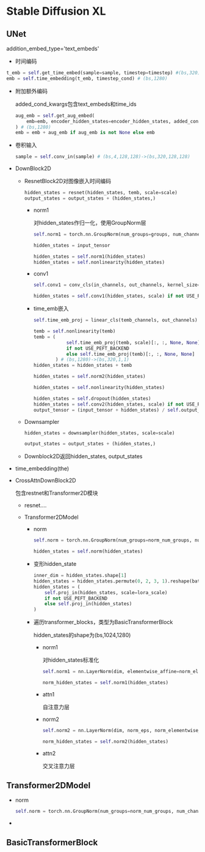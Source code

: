 

# Stable Diffusion XL

## UNet

addition_embed_type='text_embeds'

- 时间编码

```python
t_emb = self.get_time_embed(sample=sample, timestep=timestep) #(bs,320)
emb = self.time_embedding(t_emb, timestep_cond) # (bs,1280)
```

- 附加额外编码

  added_cond_kwargs包含text_embeds和time_ids

  ```python
  aug_emb = self.get_aug_embed(
      emb=emb, encoder_hidden_states=encoder_hidden_states, added_cond_kwargs=added_cond_kwargs
  ) # (bs,1280)
  emb = emb + aug_emb if aug_emb is not None else emb
  ```

- 卷积输入

  ```python
  sample = self.conv_in(sample) # (bs,4,128,128)->(bs,320,128,128)
  ```

- DownBlock2D

  - ResnetBlock2D对图像嵌入时间编码

    ```python
    hidden_states = resnet(hidden_states, temb, scale=scale)
    output_states = output_states + (hidden_states,)
    ```

    - norm1

      对hidden_states作归一化，使用GroupNorm层

      ```python
      self.norm1 = torch.nn.GroupNorm(num_groups=groups, num_channels=in_channels, eps=eps, affine=True)
      ```

      ```python
      hidden_states = input_tensor
      
      hidden_states = self.norm1(hidden_states)
      hidden_states = self.nonlinearity(hidden_states)
      ```

    - conv1

      ```python
      self.conv1 = conv_cls(in_channels, out_channels, kernel_size=3, stride=1, padding=1)
      ```

      ```python
      hidden_states = self.conv1(hidden_states, scale) if not USE_PEFT_BACKEND else self.conv1(hidden_states)
      ```

    - time_emb嵌入

      ```python
      self.time_emb_proj = linear_cls(temb_channels, out_channels)
      ```

      ```python
      temb = self.nonlinearity(temb)
      temb = (
                  self.time_emb_proj(temb, scale)[:, :, None, None]
                  if not USE_PEFT_BACKEND
                  else self.time_emb_proj(temb)[:, :, None, None]
              ) # (bs,1280)->(bs,320,1,1)
      hidden_states = hidden_states + temb
      
      hidden_states = self.norm2(hidden_states)
      
      hidden_states = self.nonlinearity(hidden_states)
      
      hidden_states = self.dropout(hidden_states)
      hidden_states = self.conv2(hidden_states, scale) if not USE_PEFT_BACKEND else self.conv2(hidden_states)
      output_tensor = (input_tensor + hidden_states) / self.output_scale_factor
      ```

  - Downsampler

    ```python
    hidden_states = downsampler(hidden_states, scale=scale)
    
    output_states = output_states + (hidden_states,)
    ```

  - Downblock2D返回hidden_states, output_states

- time_embedding(the)

- CrossAttnDownBlock2D

  包含restnet和Transformer2D模块

  - resnet....

  - Transformer2DModel
  
    - norm
  
      ```python
      self.norm = torch.nn.GroupNorm(num_groups=norm_num_groups, num_channels=in_channels, eps=1e-6, affine=True)
      
      hidden_states = self.norm(hidden_states)
      ```
    
    - 变形hidden_state
    
      ```python
      inner_dim = hidden_states.shape[1]
      hidden_states = hidden_states.permute(0, 2, 3, 1).reshape(batch, height * width, inner_dim)
      hidden_states = (
          self.proj_in(hidden_states, scale=lora_scale)
          if not USE_PEFT_BACKEND
          else self.proj_in(hidden_states)
      )
      ```
    
    - 遍历transformer_blocks，类型为BasicTransformerBlock
    
      hidden_states的shape为(bs,1024,1280)
    
      - norm1
    
        对hidden_states标准化
    
        ```python
        self.norm1 = nn.LayerNorm(dim, elementwise_affine=norm_elementwise_affine, eps=norm_eps)
        ```
    
        ```python
        norm_hidden_states = self.norm1(hidden_states)
        ```
    
      - attn1
    
        自注意力层
    
      - norm2
    
        ```python
        self.norm2 = nn.LayerNorm(dim, norm_eps, norm_elementwise_affine)
        ```
    
        ```python
        norm_hidden_states = self.norm2(hidden_states)
        ```
    
      - attn2
    
        交叉注意力层
    
      
    
    

## Transformer2DModel

- norm

  ```python
  self.norm = torch.nn.GroupNorm(num_groups=norm_num_groups, num_channels=in_channels, eps=1e-6, affine=True)
  ```

  

- 

## BasicTransformerBlock

## 